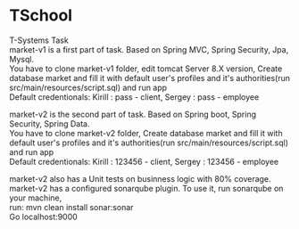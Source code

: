 # TSchool
T-Systems Task  
market-v1 is a first part of task. Based on Spring MVC, Spring Security, Jpa, Mysql.  
You have to clone market-v1 folder, edit tomcat Server 8.X version, Create database market and fill it with default user's profiles and it's authorities(run src/main/resources/script.sql) and run app  
Default credentionals: Kirill : pass - client, Sergey : pass - employee  
  

market-v2 is the second part of task. Based on Spring boot, Spring Security, Spring Data.  
You have to clone market-v2 folder, Create database market and fill it with default user's profiles and it's authorities(run src/main/resources/script.sql) and run app  
Default credentionals: Kirill : 123456 - client, Sergey : 123456 - employee  
  
market-v2 also has a Unit tests on businness logic with 80% coverage.  
market-v2 has a configured sonarqube plugin. To use it, run sonarqube on your machine,    
run: mvn clean install sonar:sonar  
Go localhost:9000
